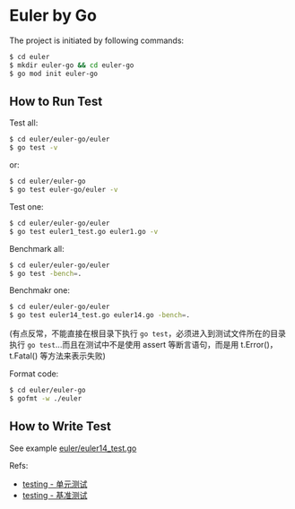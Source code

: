 # Euler by Go

The project is initiated by following commands:

```sh
$ cd euler
$ mkdir euler-go && cd euler-go
$ go mod init euler-go
```

## How to Run Test

Test all:

```sh
$ cd euler/euler-go/euler
$ go test -v
```

or:

```sh
$ cd euler/euler-go
$ go test euler-go/euler -v
```

Test one:

```sh
$ cd euler/euler-go/euler
$ go test euler1_test.go euler1.go -v
```

Benchmark all:

```sh
$ cd euler/euler-go/euler
$ go test -bench=.
```

Benchmakr one:

```sh
$ cd euler/euler-go/euler
$ go test euler14_test.go euler14.go -bench=.
```

(有点反常，不能直接在根目录下执行 `go test`，必须进入到测试文件所在的目录执行 `go test`...而且在测试中不是使用 assert 等断言语句，而是用 t.Error()，t.Fatal() 等方法来表示失败)

Format code:

```sh
$ cd euler/euler-go
$ gofmt -w ./euler
```

## How to Write Test

See example [euler/euler14_test.go](./euler/euler14_test.go)

Refs:

- [testing - 单元测试](https://books.studygolang.com/The-Golang-Standard-Library-by-Example/chapter09/09.1.html)
- [testing - 基准测试](https://books.studygolang.com/The-Golang-Standard-Library-by-Example/chapter09/09.2.html)
